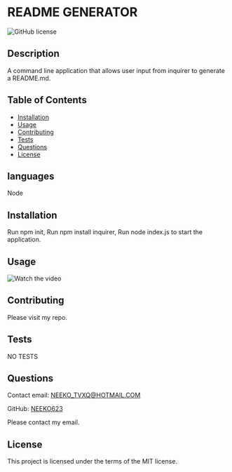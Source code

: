 

# README GENERATOR
![GitHub license](https://img.shields.io/badge/Made%20by-%40MIT-green)
## Description
A command line application that allows user input from inquirer to generate a README.md.

## Table of Contents
* [Installation](#Installation)
* [Usage](#Usage)
* [Contributing](#Contributing)
* [Tests](#Tests)
* [Questions](#Questions)
* [License](#License)

## languages
Node 

## Installation
Run npm init, Run npm install inquirer, Run node index.js to start the application. 

## Usage
![Watch the video](https://drive.google.com/file/d/1a-_NJ2WQHBTfDDuQhB3YMNakXVBv9Nz0/view?usp=sharing)

## Contributing
Please visit my repo.

## Tests
NO TESTS

## Questions
Contact email: NEEKO_TVXQ@HOTMAIL.COM

GitHub: [NEEKO623](https://github.com/NEEKO623)

Please contact my email.

## License
This project is licensed under the terms of the MIT license.
